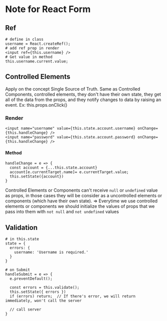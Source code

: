 # Note for React Form

## Ref

```
# define in class
username = React.createRef();
# add ref prop in render
<input ref={this.username} />
# Get value in method
this.username.current.value;
```

## Controlled Elements

Apply on the concept Single Source of Truth.
Same as Controlled Components, controlled elements, they don't have their own state, they get all of the data from the props, and they notify changes to data by raising an event. Ex: this.props.onClick()

### Render

```
<input name="username" value={this.state.account.username} onChange={this.handleChange} />
<input name="password" value={this.state.account.password} onChange={this.handleChange} />
```

#### Method

```
handleChange = e => {
  const account = {...this.state.account}
  account[e.currentTarget.name]= e.currentTarget.value;
  this.setState({account})
}
```

Controlled Elements or Components can't receive `null` or `undefined` value as props, in those cases they will be consider as a uncontrolled elements or components (which have their own state).
=> Everytime we use controlled elements or components we should initialize the values of props that we pass into them with `not null` and `not undefined` values

## Validation

```
# in this.state
state = {
  errors: {
    username: 'Username is required.'
  }
}
```

```
# on Submit
handleSubmit = e => {
  e.preventDefault();

  const errors = this.validate();
  this.setState({ errors })
  if (errors) return;  // If there's error, we will return immediately, won't call the server

  // call server
}
```
